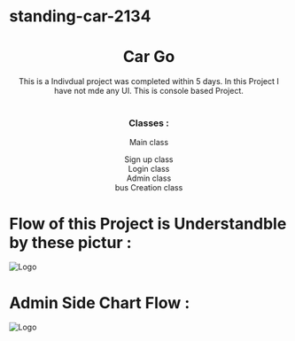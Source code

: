 # standing-car-2134

<div align="center">
  
<h1 align="center">Car Go </h1>

 This is a Indivdual project was completed within 5 days. In this Project I have not mde any UI. This is console based Project.
    <br />
    <br />

  </p>
  <h3>Classes :</h3> Main class <br />

Sign up class<br  />
Login class<br />
Admin class <br />
bus Creation class <br />
</div>
 
 
 <h1>Flow of this Project is Understandble by these pictur :</h1>

 <img src="https://user-images.githubusercontent.com/115461383/229339501-f2e9a836-f504-437c-82f5-b56db99b0f13.png" alt="Logo" >
<h1>Admin Side Chart Flow :</h1>
 <img src="https://user-images.githubusercontent.com/115461383/229339506-1fc38846-0fc1-4fa7-acb4-a4b047f4ba39.png" alt="Logo" >

